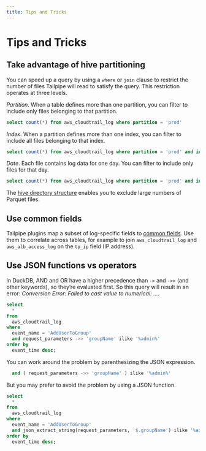 ```yaml
---
title: Tips and Tricks
---
```


# Tips and Tricks

## Take advantage of hive partitioning

You can speed up a query by using a `where` or `join` clause to restrict the number of files Tailpipe will read to satisfy the query. This restriction operates at three levels.

*Partition*. When a table defines more than one partition, you can filter to include only files belonging to that partition.

```sql
select count(*) from aws_cloudtrail_log where partition = 'prod'
```

*Index*. When a partition defines more than one index, you can filter to include  all files belonging to that index.

```sql
select count(*) from aws_cloudtrail_log where partition = 'prod' and index = 123456789
```

*Date*. Each file contains log data for one day. You can filter to include only files for that day.

```sql
select count(*) from aws_cloudtrail_log where partition = 'prod' and index = 123456789 and tp_date = '2024-12-01'
```

The [hive directory structure](/docs/collect/configure#hive-partitioning) enables you to exclude large numbers of Parquet files.

## Use common fields

Tailpipe plugins map a subset of log-specific fields to [common fields](/docs/manage/table#common-fields). Use them to correlate across tables, for example to join `aws_cloudtrail_log` and `aws_alb_access_log` on the `tp_ip` field (IP address).

## Use JSON functions vs operators

In DuckDB, AND and OR have a higher precedence than `->` and `->>` (and other keywords), so they’re evaluated first.
So this query will result in an error: *Conversion Error: Failed to cast value to numerical: …*.

```sql
select
  *
from
  aws_cloudtrail_log
where
  event_name = 'AddUserToGroup'
  and request_parameters ->> 'groupName' ilike '%admin%'
order by
  event_time desc;
```

You can work around the problem by parenthesizing the JSON expression.

```sql
  and ( request_parameters ->> 'groupName' ) ilike '%admin%'
```

But you may prefer to avoid the problem by using a JSON function.

```sql
select
  *
from
  aws_cloudtrail_log
where
  event_name = 'AddUserToGroup'
  and json_extract_string(request_parameters, '$.groupName') ilike '%admin%'
order by
  event_time desc;
```



